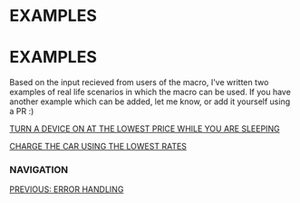 # EXAMPLES

# EXAMPLES

Based on the input recieved from users of the macro, I've written two examples of real life scenarios in which the macro can be used. If you have another example which can be added, let me know, or add it yourself using a PR :)

[TURN A DEVICE ON AT THE LOWEST PRICE WHILE YOU ARE SLEEPING](6a-dishwasher_overnight.md)

[CHARGE THE CAR USING THE LOWEST RATES](6b-charge_car.md)


### NAVIGATION
[PREVIOUS: ERROR HANDLING](5-error_handling.md)